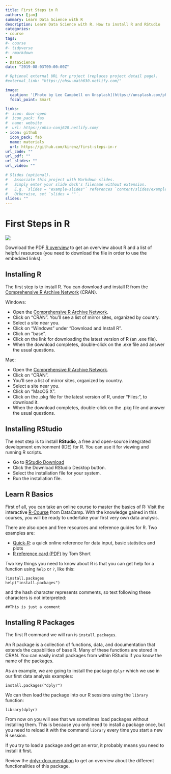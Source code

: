 ```yaml
---
title: First Steps in R
authors: [jan]
summary: Learn Data Science with R
description: Learn Data Science with R. How to install R and RStudio 
categories:
- course
tags:
#- course
#- tidyverse
#- rmarkdown
- R
- DataScience
date: "2019-08-03T00:00:00Z"

# Optional external URL for project (replaces project detail page).
#external_link: "https://ohsu-math630.netlify.com/"

image:
  caption: '[Photo by Lee Campbell on Unsplash](https://unsplash.com/photos/6njoEbtarec)'
  focal_point: Smart

links:
#- icon: door-open
#  icon_pack: fas
#  name: website
#  url: https://ohsu-conj620.netlify.com/
- icon: github
  icon_pack: fab
  name: materials
  url: https://github.com/kirenz/first-steps-in-r
url_code: ""
url_pdf: ""
url_slides: ""
url_video: ""

# Slides (optional).
#   Associate this project with Markdown slides.
#   Simply enter your slide deck's filename without extension.
#   E.g. `slides = "example-slides"` references `content/slides/example-slides.md`.
#   Otherwise, set `slides = ""`.
slides: ""
---
```


# First Steps in R


![](https://upload.wikimedia.org/wikipedia/commons/thumb/1/1b/R_logo.svg/200px-R_logo.svg.png)

Download the PDF [R overview](https://github.com/kirenz/first-steps-in-r/blob/master/R_overview.pdf) to get an overview about R and a list of helpful resources (you need to download the file in order to use the embedded links).

## Installing R

The first step is to install R. You can download and install R from the [Comprehensive R Archive Network](https://cran.r-project.org/) (CRAN).

Windows:
- Open the [Comprehensive R Archive Network](https://cran.r-project.org/).
- Click on “CRAN”. You’ll see a list of mirror sites, organized by country.
- Select a site near you.
- Click on “Windows” under “Download and Install R”.
- Click on “base”.
- Click on the link for downloading the latest version of R (an .exe file).
- When the download completes, double-click on the .exe file and answer the usual questions.

Mac:
- Open the [Comprehensive R Archive Network](https://cran.r-project.org/).
- Click on “CRAN”.
- You’ll see a list of mirror sites, organized by country.
- Select a site near you.
- Click on “MacOS X”.
- Click on the .pkg file for the latest version of R, under “Files:”, to download it.
- When the download completes, double-click on the .pkg file and answer the usual questions.


## Installing RStudio

The next step is to install **RStudio**, a free and open-source integrated development environment (IDE) for R. You can use it for viewing and running R scripts.

- Go to [RStudio Download](https://www.rstudio.com/products/rstudio/#Desktop)
- Click the Download RStudio Desktop button.
- Select the installation file for your system.
- Run the installation file.


## Learn R Basics

First of all, you can take an online course to master the basics of R: Visit the interactive [R-Course](https://www.datacamp.com/getting-started?step=2&track=r) from DataCamp. With the knowledge gained in this courses, you will be ready to undertake your first very own data analysis.

There are also open and free resources and reference guides for R. Two examples are:

- [Quick-R](http://www.statmethods.net/): a quick online reference for data input, basic statistics and plots
- [R reference card (PDF)](https://cran.r-project.org/doc/contrib/Short-refcard.pdf) by Tom Short

Two key things you need to know about R is that you can get help for a function using `help` or `?`, like this:

```{r,eval=FALSE}
?install.packages
help("install.packages")
```

and the hash character represents comments, so text following these
characters is not interpreted:

```{r}
##This is just a comment
```

## Installing R Packages

The first R command we will run is `install.packages`.

An R package is a collection of functions, data, and documentation that extends the capabilities of base R.
Many of these functions are stored in CRAN. You can easily install packages from within RStudio if you know
the name of the packages.

As an example, we are going to install the
package `dplyr` which we use in our first data
analysis examples:

```{r,eval=FALSE}
install.packages("dplyr")
```

We can then load the package into our R sessions using the `library` function:

```{r}
library(dplyr)
```

From now on you will see that we sometimes load packages without
installing them. This is because you only need to install a package once,
but you need to reload it with the command `library` every time you start
a new R session.

If you try to load a package and get an error, it probably means you need to install it first.

Review the [dplyr-documentation](https://cran.r-project.org/web/packages/dplyr/vignettes/dplyr.html) to get an overview about the different functionalities of this package.
